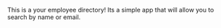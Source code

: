 This is a your employee directory! Its a simple app that will allow you to search by name or email. 


